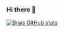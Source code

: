 ### Hi there 👋
[![Brais GitHub stats](https://github-readme-stats.vercel.app/api?username=Brais02&theme=radical)](https://github.com/anuraghazra/github-readme-stats)

<!--
**Brais02/Brais02** is a ✨ _special_ ✨ repository because its `README.md` (this file) appears on your GitHub profile.

Here are some ideas to get you started:

- 🔭 I’m currently working on ...
- 🌱 I’m currently learning ...
- 👯 I’m looking to collaborate on ...
- 🤔 I’m looking for help with ...
- 💬 Ask me about ...
- 📫 How to reach me: ...
- 😄 Pronouns: ...
- ⚡ Fun fact: ...
-->
